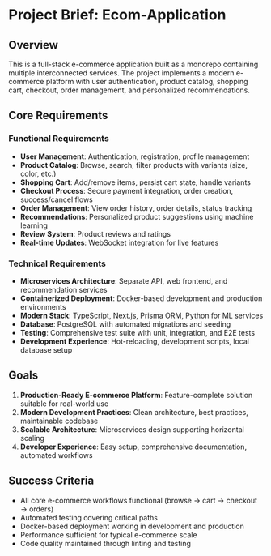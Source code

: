 # Project Brief: Ecom-Application

## Overview
This is a full-stack e-commerce application built as a monorepo containing multiple interconnected services. The project implements a modern e-commerce platform with user authentication, product catalog, shopping cart, checkout, order management, and personalized recommendations.

## Core Requirements

### Functional Requirements
- **User Management**: Authentication, registration, profile management
- **Product Catalog**: Browse, search, filter products with variants (size, color, etc.)
- **Shopping Cart**: Add/remove items, persist cart state, handle variants
- **Checkout Process**: Secure payment integration, order creation, success/cancel flows
- **Order Management**: View order history, order details, status tracking
- **Recommendations**: Personalized product suggestions using machine learning
- **Review System**: Product reviews and ratings
- **Real-time Updates**: WebSocket integration for live features

### Technical Requirements
- **Microservices Architecture**: Separate API, web frontend, and recommendation services
- **Containerized Deployment**: Docker-based development and production environments
- **Modern Stack**: TypeScript, Next.js, Prisma ORM, Python for ML services
- **Database**: PostgreSQL with automated migrations and seeding
- **Testing**: Comprehensive test suite with unit, integration, and E2E tests
- **Development Experience**: Hot-reloading, development scripts, local database setup

## Goals
1. **Production-Ready E-commerce Platform**: Feature-complete solution suitable for real-world use
2. **Modern Development Practices**: Clean architecture, best practices, maintainable codebase
3. **Scalable Architecture**: Microservices design supporting horizontal scaling
4. **Developer Experience**: Easy setup, comprehensive documentation, automated workflows

## Success Criteria
- All core e-commerce workflows functional (browse → cart → checkout → orders)
- Automated testing covering critical paths
- Docker-based deployment working in development and production
- Performance sufficient for typical e-commerce scale
- Code quality maintained through linting and testing

